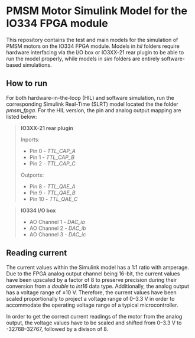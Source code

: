 PMSM Motor Simulink Model for the IO334 FPGA module
===================================================

This repository contains the test and main models for the simulation of PMSM motors on the IO334 FPGA module. Models in _hil_ folders require hardware interfacing via the I/O box or IO3XX-21 rear plugin to be able to run the model properly, while models in _sim_ folders are entirely software-based simulations.

How to run
----------

For both hardware-in-the-loop (HIL) and software simulation, run the corresponding Simulink Real-Time (SLRT) model located the the folder _pmsm_fpga_. For the HIL version, the pin and analog output mapping are listed below:

> **IO3XX-21 rear plugin**
> 
> Inports:
> 
> - Pin 0 - _TTL_CAP_A_
> - Pin 1 - _TTL_CAP_B_
> - Pin 2 - _TTL_CAP_C_
> 
> Outports:
>
> - Pin 8 - _TTL_QAE_A_
> - Pin 9 - _TTL_QAE_B_
> - Pin 10 - _TTL_QAE_C_

> **IO334 I/O box**
> - AO Channel 1 - _DAC_ia_
> - AO Channel 2 - _DAC_ib_
> - AO Channel 3 - _DAC_ic_

Reading current
---------------

The current values within the Simulink model has a 1:1 ratio with amperage. Due to the FPGA analog output channel being 16-bit, the current values have been upscaled by a factor of 8 to preserve precision during their conversion from a _double_ to _int16_ data type. Additionally, the analog output has a voltage range of ±10 V. Therefore, the current values have been scaled proportionally to project a voltage range of 0–3.3 V in order to accommodate the operating voltage range of a typical microcontroller.

In order to get the correct current readings of the motor from the analog output, the voltage values have to be scaled and shifted from 0–3.3 V to -32768–32767, followed by a divison of 8.
